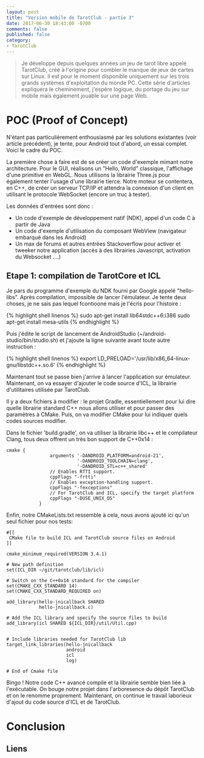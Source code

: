 ```yaml
---
layout: post
title: "Version mobile de TarotClub - partie 3"
date: 2017-06-30 18:43:00 -0700
comments: false
published: false
category:
- TarotClub
---
```


> Je développe depuis quelques années un jeu de tarot libre appelé TarotClub, créé à l'origine pour combler le manque de jeux de cartes sur Linux. Il est pour le moment
disponible uniquement sur les trois grands systèmes d'exploitation du monde PC. Cette série d'articles expliquera le cheminement, j'espère logique, du portage du jeu sur
mobile mais également jouable sur une page Web.


# POC (Proof of Concept)

N'étant pas particulièrement enthousiasmé par les solutions existantes (voir article précédent), je tente, pour Android tout d'abord, un essai complet. Voici le cadre du POC.

La première chose à faire est de se créer un code d'exemple mimant notre architecture. Pour le GUI, réalisons un "Hello, World" classique, l'affichage d'une primitive en WebGL. Nous utilisons la librairie Three.js pour également tenter l'usage d'une librairie tierce. Notre moteur se contentera, en C++, de créer un serveur TCP/IP et attendra la connexion d'un client en utilisant le protocole WebSocket (encore un truc à tester).

Les données d'entrées sont donc :
  * Un code d'exemple de développement natif (NDK), appel d'un code C à partir de Java
  * Un code d'exemple d'utilisation du composant WebView (navigateur embarqué dans les Android)
  * Un max de forums et autres entrées Stackoverflow pour activer et tweeker notre application (accès à des librairies Javascript, activation du Websocket ....)

## Etape 1: compilation de TarotCore et ICL

Je pars du programme d'exemple du NDK fourni par Google appelé "hello-libs". Après compilation, impossible de lancer l'émulateur. Je tente deux choses, je ne sais pas lequel fcontioone mais je l'écris pour l'histoire :

{% highlight shell linenos %}
sudo apt-get install lib64stdc++6:i386
sudo apt-get install mesa-utils
{% endhighlight %}

Puis j'édite le script de lancement de AndroidStudio (~/android-studio/bin/studio.sh) et j'ajoute la ligne suivante avant toute autre instruction :

{% highlight shell linenos %}
export LD_PRELOAD='/usr/lib/x86_64-linux-gnu/libstdc++.so.6'
{% endhighlight %}

Maintenant tout se passe bien j'arrive à lancer l'application sur émulateur. Maintenant, on va essayer d'ajouter le code source d'ICL, la librairie d'utilitaires utilisée par TarotClub.

Il y a deux fichiers à modifier : le projet Gradle, essentiellement pour lui dire quelle librairie standard C++ nous allons utiliser et pour passer des paramètres à CMake. Puis, on va modifier CMake pour lui
indiquer quels codes sources modifier.

Dans le fichier 'build.gradle', on va utiliser la librairie libc++ et le compilateur Clang, tous deux offrent un très bon support de C++0x14 :

```
cmake {
                arguments '-DANDROID_PLATFORM=android-21',
                          '-DANDROID_TOOLCHAIN=clang',
                          '-DANDROID_STL=c++_shared'
                // Enables RTTI support.
                cppFlags "-frtti"
                // Enables exception-handling support.
                cppFlags "-fexceptions"
                // For TarotClub and ICL, specify the target platform
                cppFlags "-DUSE_UNIX_OS"
            }
```

Enfin, notre CMakeLists.txt ressemble à cela, nous avons ajouté ici qu'un seul fichier pour nos tests:

```
#[[
 CMake file to build ICL and TarotClub source files on Android
]]

cmake_minimum_required(VERSION 3.4.1)

# New path definition
set(ICL_DIR ~/git/tarotclub/lib/icl)

# Switch on the C++0x14 standard for the compiler
set(CMAKE_CXX_STANDARD 14)
set(CMAKE_CXX_STANDARD_REQUIRED on)

add_library(hello-jnicallback SHARED
            hello-jnicallback.c)

# Add the ICL library and specify the source files to build
add_library(icl SHARED ${ICL_DIR}/util/Util.cpp)


# Include libraries needed for TarotClub lib
target_link_libraries(hello-jnicallback
                      android
                      icl
                      log)

# End of Cmake file
```

Bingo ! Notre code C++ avancé compile et la librairie semble bien liée à l'exécutable. On bouge notre projet dans l'arboresence du dépôt TarotClub et on le renomme proprement. Maintenant, on continue le travail laborieux d'ajout
 du code source d'ICL et de TarotClub.



# Conclusion

## Liens
